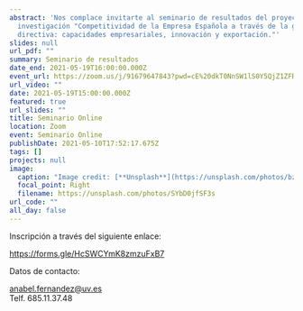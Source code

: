 ```yaml
---
abstract: 'Nos complace invitarte al seminario de resultados del proyecto de
  investigación "Competitividad de la Empresa Española a través de la gestión
  directiva: capacidades empresariales, innovación y exportación."'
slides: null
url_pdf: ""
summary: Seminario de resultados
date_end: 2021-05-19T16:00:00.000Z
event_url: https://zoom.us/j/91679647843?pwd=cE%20dkT0NnSW1lS0Y5QjZ1ZFRRQmhSZz09
url_video: ""
date: 2021-05-19T15:00:00.000Z
featured: true
url_slides: ""
title: Seminario Online
location: Zoom
event: Seminario Online
publishDate: 2021-05-10T17:52:17.675Z
tags: []
projects: null
image:
  caption: "Image credit: [**Unsplash**](https://unsplash.com/photos/bzdhc5b3Bxs)"
  focal_point: Right
  filename: https://unsplash.com/photos/SYbD0jfSF3s
url_code: ""
all_day: false
---
```

Inscripción a través del siguiente enlace:

 <https://forms.gle/HcSWCYmK8zmzuFxB7>

Datos de contacto: 

[anabel.fernandez@uv.es](mailto:anabel.fernandez@uv.es)\
Telf. 685.11.37.48